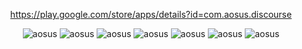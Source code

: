 <div align="center">
  
https://play.google.com/store/apps/details?id=com.aosus.discourse
  
![aosus](/screenshots/1.jpg)
![aosus](/screenshots/2.jpg)
![aosus](/screenshots/3.jpg)
![aosus](/screenshots/4.jpg)
![aosus](/screenshots/5.jpg)
![aosus](/screenshots/6.jpg)
![aosus](/screenshots/7.jpg)

</div>

<br>
